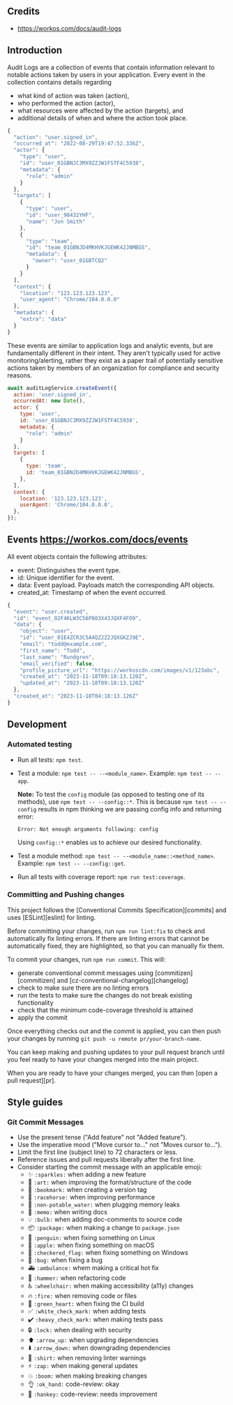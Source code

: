 ## Credits
- https://workos.com/docs/audit-logs

## Introduction
Audit Logs are a collection of events that contain information relevant
to notable actions taken by users in your application.
Every event in the collection contains details regarding
- what kind of action was taken (action),
- who performed the action (actor),
- what resources were affected by the action (targets), and
- additional details of when and where the action took place.

```js
{
  "action": "user.signed_in",
  "occurred_at": "2022-08-29T19:47:52.336Z",
  "actor": {
    "type": "user",
    "id": "user_01GBNJC3MX9ZZJW1FSTF4C5938",
    "metadata": {
      "role": "admin"
    }
  },
  "targets": [
    {
      "type": "user",
      "id": "user_98432YHF",
      "name": "Jon Smith"
    },
    {
      "type": "team",
      "id": "team_01GBNJD4MKHVKJGEWK42JNMBGS",
      "metadata": {
        "owner": "user_01GBTCQ2"
      }
    }
  ],
  "context": {
    "location": "123.123.123.123",
    "user_agent": "Chrome/104.0.0.0"
  },
  "metadata": {
    "extra": "data"
  }
}
```

These events are similar to application logs and analytic events, but are fundamentally different in their intent.
They aren't typically used for active monitoring/alerting,
rather they exist as a paper trail of potentially sensitive actions
taken by members of an organization for compliance and security reasons.

```js
await auditLogService.createEvent({
  action: 'user.signed_in',
  occurredAt: new Date(),
  actor: {
    type: 'user',
    id: 'user_01GBNJC3MX9ZZJW1FSTF4C5938',
    metadata: {
      "role": "admin"
    }
  },
  targets: [
    {
      type: 'team',
      id: 'team_01GBNJD4MKHVKJGEWK42JNMBGS',
    },
  ],
  context: {
    location: '123.123.123.123',
    userAgent: 'Chrome/104.0.0.0',
  },
});
```

## Events https://workos.com/docs/events

All event objects contain the following attributes:
- event: Distinguishes the event type.
- id: Unique identifier for the event.
- data:	Event payload. Payloads match the corresponding API objects.
- created_at:	Timestamp of when the event occurred.

```js
{
  "event": "user.created",
  "id": "event_02F4KLW3C56P083X43JQXF4FO9",
  "data": {
    "object": "user",
    "id": "user_01E4ZCR3C5A4QZ2Z2JQXGKZJ9E",
    "email": "todd@example.com",
    "first_name": "Todd",
    "last_name": "Rundgren",
    "email_verified": false,
    "profile_picture_url": "https://workoscdn.com/images/v1/123abc",
    "created_at": "2023-11-18T09:18:13.120Z",
    "updated_at": "2023-11-18T09:18:13.120Z"
  },
  "created_at": "2023-11-18T04:18:13.126Z"
}
```

## Development

### Automated testing
- Run all tests: `npm test`.
- Test a module: `npm test -- --<module_name>`.
  Example: `npm test -- --app`.

  **Note:** To test the `config` module (as opposed to testing one of its methods),
  use `npm test -- --config::*`. This is because `npm test -- --config`
  results in npm thinking we are passing config info and returning error:

  `Error: Not enough arguments following: config`

  Using `config::*` enables us to achieve our desired functionality.
- Test a module method: `npm test -- --<module_name::<method_name>`.
  Example: `npm test -- --config::get`.
- Run all tests with coverage report: `npm run test:coverage`.

### Committing and Pushing changes
This project follows the [Conventional Commits Specification][commits] and uses [ESLint][eslint] for linting.

Before committing your changes, run `npm run lint:fix` to check and automatically fix linting errors.
If there are linting errors that cannot be automatically fixed,
they are highlighted, so that you can manually fix them.

To commit your changes, run `npm run commit`. This will:

- generate conventional commit messages using [commitizen][commitizen] and [cz-conventional-changelog][changelog]
- check to make sure there are no linting errors
- run the tests to make sure the changes do not break existing functionality
- check that the minimum code-coverage threshold is attained
- apply the commit

Once everything checks out and the commit is applied,
you can then push your changes by running `git push -u remote pr/your-branch-name`.

You can keep making and pushing updates to your pull request branch
until you feel ready to have your changes merged into the main project.

When you are ready to have your changes merged, you can then [open a pull request][pr].


## Style guides

### Git Commit Messages

- Use the present tense ("Add feature" not "Added feature").
- Use the imperative mood ("Move cursor to..." not "Moves cursor to...").
- Limit the first line (subject line) to 72 characters or less.
- Reference issues and pull requests liberally after the first line.
- Consider starting the commit message with an applicable emoji:
    <!-- https://gist.github.com/parmentf/035de27d6ed1dce0b36a -->
    - :sparkles: `:sparkles:` when adding a new feature
    - :art: `:art:` when improving the format/structure of the code
    - :bookmark: `:bookmark:` when creating a version tag
    - :racehorse: `:racehorse:` when improving performance
    - :non-potable_water: `:non-potable_water:` when plugging memory leaks
    - :memo: `:memo:` when writing docs
    - :bulb: `:bulb:` when adding doc-comments to source code
    - :package: `:package:` when making a change to `package.json`
    - :penguin: `:penguin:` when fixing something on Linux
    - :apple: `:apple:` when fixing something on macOS
    - :checkered_flag: `:checkered_flag:` when fixing something on Windows
    - :bug: `:bug:` when fixing a bug
    - :ambulance: `:ambulance:` whem making a critical hot fix
    - :hammer: `:hammer:` when refactoring code
    - :wheelchair: `:wheelchair:` when making accessibility (a11y) changes
    - :fire: `:fire:` when removing code or files
    - :green_heart: `:green_heart:` when fixing the CI build
    - :white_check_mark: `:white_check_mark:` when adding tests
    - :heavy_check_mark: `:heavy_check_mark:` when making tests pass
    - :lock: `:lock:` when dealing with security
    - :arrow_up: `:arrow_up:` when upgrading dependencies
    - :arrow_down: `:arrow_down:` when downgrading dependencies
    - :shirt: `:shirt:` when removing linter warnings
    - :zap: `:zap:` when making general updates
    - :boom: `:boom:` when making breaking changes
    - :ok_hand: `:ok_hand:` code-review: okay
    - :hankey: `:hankey:` code-review: needs improvement
